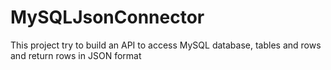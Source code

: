 # MySQLJsonConnector
This project try to build an API to access MySQL database, tables and rows and return rows in JSON format
